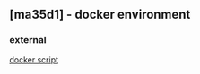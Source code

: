 ## [ma35d1] - docker environment


### external
[docker script](https://github.com/OpenNuvoton/MA35D1_Docker_Script.git)